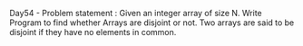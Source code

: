 Day54 - Problem statement : Given an integer array of size N. Write Program to find whether Arrays are disjoint or not. Two arrays are said to be disjoint if they have no elements in common.